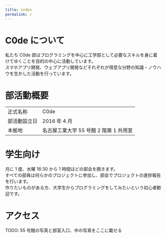 ```yaml
---
title: index
permalink: /
---
```


<div id="about" class="block block--about">

# C0de について

私たち C0de 部はプログラミングを中心に工学部として必要なスキルを身に着けてゆくことを目的の中心に活動しています。  
スマホアプリ開発、ウェブアプリ開発などそれぞれが得意な分野の知識・ノウハウを生かした活動を行っています。

</div>

<div id="general" class="block block--general">

# 部活動概要

|              |                                        |
| ------------ | -------------------------------------- |
| 正式名称     | C0de                                   |
| 部活動設立日 | 2016 年 4 月                           |
| 本拠地       | 名古屋工業大学 55 号館 2 階第 1 共用室 |

</div>

<div id="student" class="block block--student">

# 学生向け

月に 1 度、水曜 16:30 から 1 時間ほどの部会を開きます。  
すべての部員は何らかのプロジェクトに参加し、部会でプロジェクトの進捗報告を行います。  
作りたいものがある方、大学生からプログラミングをしてみたいという初心者歓迎です。

</div>

<div id="access" class="block block--access">

# アクセス

TODO: 55 号館の写真と部室入口、中の写真をここに載せる

</div>
